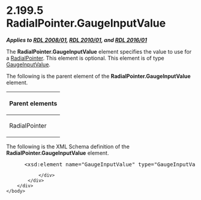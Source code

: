 <html dir="LTR" xmlns:mshelp="http://msdn.microsoft.com/mshelp" xmlns:ddue="http://ddue.schemas.microsoft.com/authoring/2003/5" xmlns:xlink="http://www.w3.org/1999/xlink" xmlns:tool="http://www.microsoft.com/tooltip">
    <head>
        <meta http-equiv="Content-Type" content="text/html; CHARSET=utf-8"></meta>
        <meta name="save" content="history"></meta>
        <title>2.199.5 RadialPointer.GaugeInputValue</title>
        <xml>
            <mshelp:toctitle title="2.199.5 RadialPointer.GaugeInputValue"></mshelp:toctitle>
            <mshelp:rltitle title="[MS-RDL]: RadialPointer.GaugeInputValue"></mshelp:rltitle>
            <mshelp:keyword index="A" term="67d04aa3-416c-460b-b1bc-fa70221c0cf2"></mshelp:keyword>
            <mshelp:attr name="DCSext.ContentType" value="open specification"></mshelp:attr>
            <mshelp:attr name="AssetID" value="67d04aa3-416c-460b-b1bc-fa70221c0cf2"></mshelp:attr>
            <mshelp:attr name="TopicType" value="kbRef"></mshelp:attr>
            <mshelp:attr name="DCSext.Title" value="[MS-RDL]: RadialPointer.GaugeInputValue" />
        </xml>
    </head>
    <body>
        <div id="header">
            <h1 class="heading">2.199.5 RadialPointer.GaugeInputValue</h1>
        </div>
        <div id="mainSection">
            <div id="mainBody">
                <div id="allHistory" class="saveHistory"></div>
                <div id="sectionSection0" class="section" name="collapseableSection">
                    

<p><b><i>Applies to </i></b><a href="1e855f94-4617-47e4-b89e-0856c6cb420f.html"><b><i>RDL 2008/01</i></b></a><b><i>,
</i></b><a href="3428e690-a348-4ec7-8a6a-8efb42d2cdee.html"><b><i>RDL 2010/01</i></b></a><b><i>,
and </i></b><a href="52ce3983-2bfc-4e72-9359-42aaf5fe4509.html"><b><i>RDL 2016/01</i></b></a></p>

<p>The <b>RadialPointer.GaugeInputValue</b> element specifies
the value to use for a <a href="1446314e-813e-42f0-9a28-f1b96fd3a0da.html">RadialPointer</a>.
This element is optional. This element is of type <a href="9463d0dc-2309-420e-994e-47562e7670a1.html">GaugeInputValue</a>.</p>

<p>The following is the parent element of the <b>RadialPointer.GaugeInputValue</b>
element.</p>

<table>
 <thead>
  <tr>
   <th>
   <p>Parent elements</p>
   </th>
  </tr>
 </thead>
 <tr>
  <td>
  <p>RadialPointer</p>
  </td>
 </tr>
</table>

<p>The following is the XML Schema definition of the <b>RadialPointer.GaugeInputValue</b>
element.</p>

<dl>
<dd>
<div><pre> &lt;xsd:element name=&quot;GaugeInputValue&quot; type=&quot;GaugeInputValueType&quot; minOccurs=&quot;0&quot; /&gt;
</pre></div>
</dd></dl>


                </div>
            </div>
        </div>
    </body>
</html>
